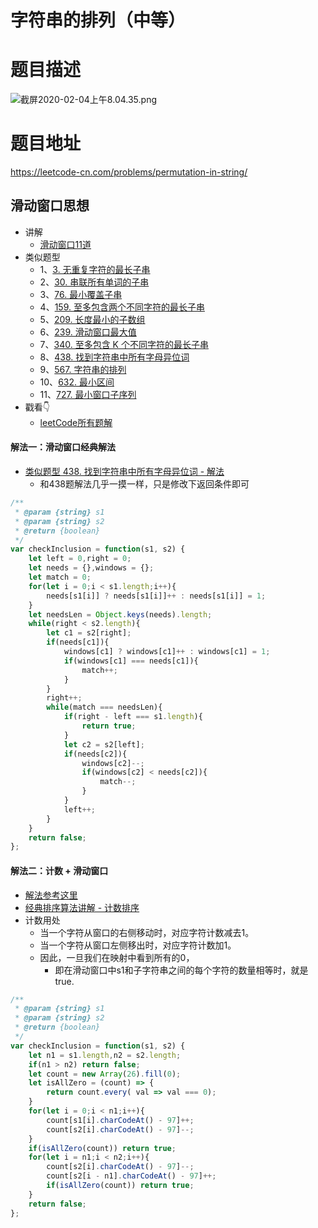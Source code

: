# 字符串的排列（中等）
# 题目描述
![截屏2020-02-04上午8.04.35.png](https://pic.leetcode-cn.com/7026d7d7834388fa64738b552cf32e18dd4f6cb4f1f0864e54723e6eefd8ebbd-%E6%88%AA%E5%B1%8F2020-02-04%E4%B8%8A%E5%8D%888.04.35.png)
# 题目地址
<https://leetcode-cn.com/problems/permutation-in-string/>
## 滑动窗口思想
+ 讲解
  + [滑动窗口11道](https://github.com/Alex660/Algorithms-and-data-structures/blob/master/demos/%E6%BB%91%E5%8A%A8%E7%AA%97%E5%8F%A311%E9%81%93.md)
+ 类似题型
  + 1、[3. 无重复字符的最长子串](https://leetcode-cn.com/problems/longest-substring-without-repeating-characters/)
  + 2、[30. 串联所有单词的子串](https://leetcode-cn.com/problems/substring-with-concatenation-of-all-words/)
  + 3、[76. 最小覆盖子串](https://leetcode-cn.com/problems/minimum-window-substring/)
  + 4、[159. 至多包含两个不同字符的最长子串](https://leetcode-cn.com/problems/longest-substring-with-at-most-two-distinct-characters/)
  + 5、[209. 长度最小的子数组](https://leetcode-cn.com/problems/minimum-size-subarray-sum/)
  + 6、[239. 滑动窗口最大值](https://leetcode-cn.com/problems/sliding-window-maximum/)
  + 7、[340. 至多包含 K 个不同字符的最长子串](https://leetcode-cn.com/problems/longest-substring-with-at-most-k-distinct-characters/)
  + 8、[438. 找到字符串中所有字母异位词](https://leetcode-cn.com/problems/find-all-anagrams-in-a-string/)
  + 9、[567. 字符串的排列](https://leetcode-cn.com/problems/permutation-in-string/)
  + 10、[632. 最小区间](https://leetcode-cn.com/problems/smallest-range-covering-elements-from-k-lists/)
  + 11、[727. 最小窗口子序列](https://leetcode-cn.com/problems/minimum-window-subsequence/)
+ 戳看👇
  + [leetCode所有题解](https://github.com/Alex660/leetcode)
#### 解法一：滑动窗口经典解法
+ [类似题型 438. 找到字符串中所有字母异位词 - 解法](https://leetcode-cn.com/problems/find-all-anagrams-in-a-string/solution/438-zhao-dao-zi-fu-chuan-zhong-suo-you-zi-mu-yi-3/)
  + 和438题解法几乎一摸一样，只是修改下返回条件即可
```javascript
/**
 * @param {string} s1
 * @param {string} s2
 * @return {boolean}
 */
var checkInclusion = function(s1, s2) {
    let left = 0,right = 0;
    let needs = {},windows = {};
    let match = 0;
    for(let i = 0;i < s1.length;i++){
        needs[s1[i]] ? needs[s1[i]]++ : needs[s1[i]] = 1;
    }
    let needsLen = Object.keys(needs).length;
    while(right < s2.length){
        let c1 = s2[right];
        if(needs[c1]){
            windows[c1] ? windows[c1]++ : windows[c1] = 1;
            if(windows[c1] === needs[c1]){
                match++;
            }
        }
        right++;
        while(match === needsLen){
            if(right - left === s1.length){
                return true;
            }
            let c2 = s2[left];
            if(needs[c2]){
                windows[c2]--;
                if(windows[c2] < needs[c2]){
                    match--;
                }
            }
            left++;
        }
    }
    return false;
};
```
#### 解法二：计数 + 滑动窗口
+ [解法参考这里](https://leetcode.com/problems/permutation-in-string/discuss/102588/Java-Solution-Sliding-Window)
+ [经典排序算法讲解 - 计数排序](https://github.com/Alex660/Algorithms-and-data-structures/blob/master/theoreticalKnowledge/BitOperation%E4%BD%8D%E8%BF%90%E7%AE%97%E3%80%81Bloom%20Filter%E5%B8%83%E9%9A%86%E8%BF%87%E6%BB%A4%E5%99%A8%E3%80%81LRU%20Cache%E7%BC%93%E5%AD%98%E3%80%81Sorting%20algorithm%E6%8E%92%E5%BA%8F%E7%AE%97%E6%B3%95.md)
+ 计数用处
  + 当一个字符从窗口的右侧移动时，对应字符计数减去1。
  + 当一个字符从窗口左侧移出时，对应字符计数加1。
  + 因此，一旦我们在映射中看到所有的0，
    + 即在滑动窗口中s1和子字符串之间的每个字符的数量相等时，就是true.
```javascript
/**
 * @param {string} s1
 * @param {string} s2
 * @return {boolean}
 */
var checkInclusion = function(s1, s2) {
    let n1 = s1.length,n2 = s2.length;
    if(n1 > n2) return false;
    let count = new Array(26).fill(0);
    let isAllZero = (count) => {
        return count.every( val => val === 0);
    }
    for(let i = 0;i < n1;i++){
        count[s1[i].charCodeAt() - 97]++;
        count[s2[i].charCodeAt() - 97]--;
    }
    if(isAllZero(count)) return true;
    for(let i = n1;i < n2;i++){
        count[s2[i].charCodeAt() - 97]--;
        count[s2[i - n1].charCodeAt() - 97]++;
        if(isAllZero(count)) return true;
    }
    return false;
};
```